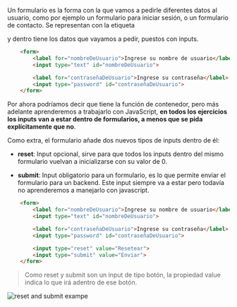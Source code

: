Un formulario es la forma con la que vamos a pedirle diferentes datos al usuario, como por ejemplo un formulario para iniciar sesión, o un formulario de contacto. Se representan con la etiqueta **<form>** y dentro tiene los datos que vayamos a pedir, puestos con inputs.

```html
    <form>
        <label for="nombreDeUsuario">Ingrese su nombre de usuario</label>
        <input type="text" id="nombreDeUsuario">

        <label for="contraseñaDeUsuario">Ingrese su contraseña</label>
        <input type="password" id="contraseñaDeUsuario">
    </form>
```

Por ahora podríamos decir que tiene la función de contenedor, pero más adelante aprenderemos a trabajarlo con JavaScript, **en todos los ejercicios los inputs van a estar dentro de formularios, a menos que se pida explícitamente que no**.

Como extra, el formulario añade dos nuevos tipos de inputs dentro de él:

- **reset**: Input opcional, sirve para que todos los inputs dentro del mismo formulario vuelvan a inicializarse con su valor de 0.

- **submit**: Input obligatorio para un formulario, es lo que permite enviar el formulario para un backend. Este input siempre va a estar pero todavía no aprenderemos a manejarlo con javascript.

```html
    <form>
        <label for="nombreDeUsuario">Ingrese su nombre de usuario</label>
        <input type="text" id="nombreDeUsuario">

        <label for="contraseñaDeUsuario">Ingrese su contraseña</label>
        <input type="password" id="contraseñaDeUsuario">

        <input type="reset" value="Resetear">
        <input type="submit" value="Enviar">
    </form>
```

>Como reset y submit son un input de tipo botón, la propiedad value indica lo que irá adentro de ese botón.

![reset and submit exampe](https://res.cloudinary.com/dnej4lrcz/image/upload/v1662660632/ovdevcourse/html%20fundamentos/forms%20e%20input/form_ndeesi.png)
